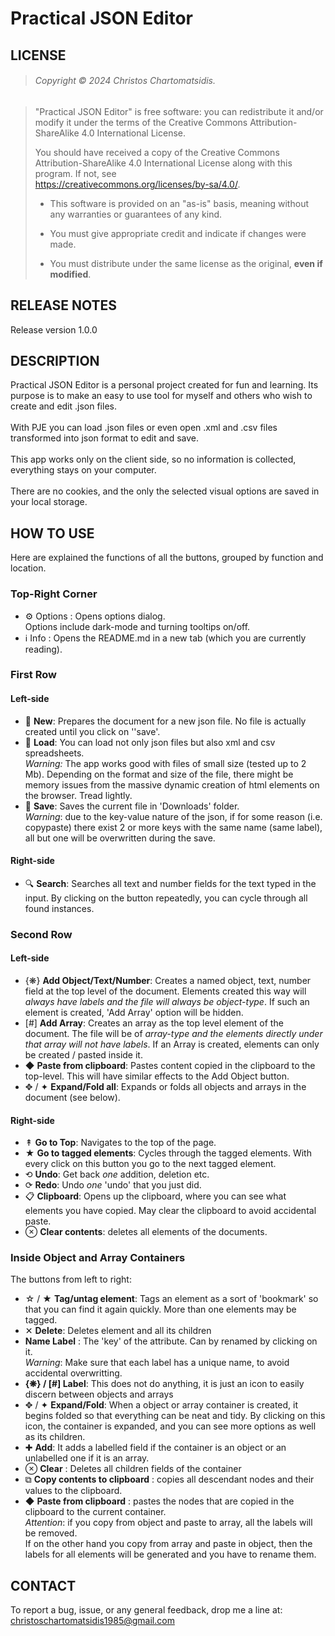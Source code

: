 # Practical JSON Editor

## LICENSE

> ###### Copyright © 2024 Christos Chartomatsidis. 

> "Practical JSON Editor" is free software: you can redistribute it and/or modify it under the terms of the Creative Commons Attribution-ShareAlike 4.0 International License.
>
> You should have received a copy of the Creative Commons Attribution-ShareAlike 4.0 International License
along with this program. If not, see  
<https://creativecommons.org/licenses/by-sa/4.0/>.
>
> - This software is provided on an "as-is" basis, meaning without any warranties or guarantees of any kind. 
>
> - You must give appropriate credit and indicate if changes were made.
>
> - You must distribute under the same license as the original, **even if modified**.

## RELEASE NOTES
Release version 1.0.0

## DESCRIPTION
Practical JSON Editor is a personal project created for fun and learning. Its purpose is to make an easy to use tool for myself and others who wish to create and edit .json files.  
<br>
 With PJE you can load .json files or even open .xml and .csv files transformed into json format to edit and save.  
<br>
This app works only on the client side, so no information is collected, everything stays on your computer.   
<br>
There are no cookies, and the only the selected visual options are saved in your local storage.

## HOW TO USE
Here are explained the functions of all the buttons, grouped by function and location.
### Top-Right Corner
- ⚙ Options : Opens options dialog.  
Options include dark-mode and turning tooltips on/off.
- ℹ Info : Opens the README.md in a new tab (which you are currently reading).

### First Row
#### Left-side
- 📄 **New**: Prepares the document for a new json file. No file is actually created until you click on ''save'.
- 📂 **Load**: You can load not only json files but also xml and csv spreadsheets.  
*Warning:* The app works good with files of small size (tested up to 2 Mb). Depending on the format and size of the file, there might be memory issues from the massive dynamic creation of html elements on the browser. Tread lightly.
- 💾 **Save**: Saves the current file in 'Downloads' folder.  
*Warning*: due to the key-value nature of the json, if for some reason (i.e. copypaste) there exist 2 or more keys with the same name (same label), all but one will be overwritten during the save.

#### Right-side
- 🔍 **Search**: Searches all text and number fields for the text typed in the input. By clicking on the button repeatedly, you can cycle through all found instances.

### Second Row
#### Left-side
- {❋} **Add Object/Text/Number**: Creates a named object, text, number field at the top level of the document. Elements created this way will *always have labels and the file will always be object-type*. If such an element is created, 'Add Array' option will be hidden.
- [#] **Add Array**: Creates an array as the top level element of the document. The file will be of *array-type and the elements directly under that array will not have labels*. If an Array is created, elements can only be created / pasted inside it.
- ◆ **Paste from clipboard**: Pastes content copied in the clipboard to the top-level. This will have similar effects to the Add Object button.
- ✥ / ✦ **Expand/Fold all**: Expands or folds all objects and arrays in the document (see below).

#### Right-side
- ↟ **Go to Top**: Navigates to the top of the page.
- ★ **Go to tagged elements**: Cycles through the tagged elements. With every click on this button you go to the next tagged element.
- ⟲ **Undo**: Get back *one* addition, deletion etc.
- ⟳ **Redo**: Undo *one* 'undo' that you just did.
- 📋 **Clipboard**: Opens up the clipboard, where you can see what elements you have copied. May clear the clipboard to avoid accidental paste.
- ⊗ **Clear contents**: deletes all elements of the documents.

### Inside Object and Array Containers
The buttons from left to right:

- ☆ / ★ **Tag/untag element**: Tags an element as a sort of 'bookmark' so that you can find it again quickly. More than one elements may be tagged.
- ✕ **Delete**: Deletes element and all its children
- **Name Label** : The 'key' of the attribute. Can by renamed by clicking on it.  
 *Warning*: Make sure that each label has a unique name, to avoid accidental overwritting.
- **{❋} / [#] Label**: This does not do anything, it is just an icon to easily discern between objects and arrays
- ✥ / ✦ **Expand/Fold**: When a object or array container is created, it begins folded so that everything can be neat and tidy. By clicking on this icon, the container is expanded, and you can see more options as well as its children.
- ✚ **Add**: It adds a labelled field if the container is an object or an unlabelled one if it is an array.
- ⊗ **Clear** : Deletes all children fields of the container
- ⧉ **Copy contents to clipboard** : copies all descendant nodes and their values to the clipboard.
- ◆ **Paste from clipboard** : pastes the nodes that are copied in the clipboard to the current container.  
 *Attention*: if you copy from object and paste to array, all the labels will be removed.  
If on the other hand you copy from array and paste in object, then the labels for all elements will be generated and you have to rename them.



## CONTACT
To report a bug, issue, or any general feedback, drop me a line at:
christoschartomatsidis1985@gmail.com